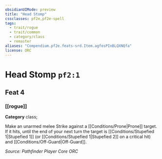 ```yaml
---
obsidianUIMode: preview
title: "Head Stomp"
cssclasses: pf2e,pf2e-spell
tags:
  - trait/rogue
  - trait/common
  - category/class
  - remaster
aliases: "Compendium.pf2e.feats-srd.Item.agfosPInBLQXNQfa"
license: ORC
---
```

# Head Stomp `pf2:1`
## Feat 4
### [[rogue]]

**Category** class; 




Make an unarmed melee Strike against a [[Conditions/Prone|Prone]] target. If it hits, until the end of your next turn the target is [[Conditions/Stupefied 1|Stupefied 1]] (or [[Conditions/Stupefied 1|Stupefied 2]] on a critical hit) and [[Conditions/Off-Guard|Off-Guard]].

*Source: Pathfinder Player Core*
*ORC*